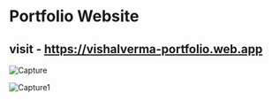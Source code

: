 # Portfolio Website
## visit - https://vishalverma-portfolio.web.app



![Capture](https://user-images.githubusercontent.com/64699822/108864937-ae454500-7618-11eb-8682-0c1d2da3e59e.PNG)

![Capture1](https://user-images.githubusercontent.com/64699822/108865090-da60c600-7618-11eb-8a10-b4e690e2980e.PNG)
